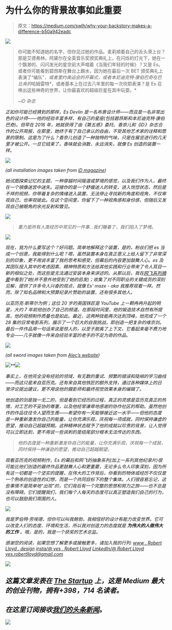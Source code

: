 # 为什么你的背景故事如此重要

> 原文：<https://medium.com/swlh/why-your-backstory-makes-a-difference-b50a942eadc>

![](img/616e0dd6d092e8bf7d523c2cb2efcf18.png)

> 你可能不知道她的名字，但你见过她的作品。麦莉顺着自己的舌头滑上台？那是艾德弗林。阿黛尔在全英音乐奖颁奖典礼上，在闪烁的灯光下，她在一个飘渺的、闪闪发光的星空前大声唱着《当我们年轻的时候》？又是 Es。或者你可能看到碧昂斯在舞台上踢水，因为她在最后一次 BET 颁奖典礼上表演了“编队”*，或者里约奥运会的开幕式，或者本尼迪克特·康伯巴奇在巴比肯的*哈姆雷特*，或者基本上在过去八年里的每一次坎耶表演？是 Es 召唤出这些神奇的世界，让你最喜欢的超级巨星在其中玩耍。*
> 
> *~iD 杂志*

*正如你可能已经猜到的那样，Es Devlin 是一名布景设计师——而且是一名非常出色的设计师——他的经验丰富多样，有自己的星座(包括碧昂斯和本尼迪克特·康伯巴奇)。但早在 2016 年，她就获得了由《第五感》委托、香奈儿和《iD》杂志合作的公开简报，在那里，她终于有了自己承认的自由，不受其他艺术家的诠释和愿景的限制。这是为了什么？香奈儿创造了一种独特的气味，只是在展览进行的几天里才被公开。一旦它结束了，香味就会消散，永远消失，就像 Es 创造的装置一样。*

*![](img/7f0bccc3da816760ad3c8c7c6257dd81.png)*

*(all installation images taken from [iD magazine](https://thefifthsense.i-d.co/en_gb/hero/es-devlin/))*

*她试图探索记忆的主题，一种穿越时间隧道或梦境的感觉，以及我们作为人，最终在一个镜像迷宫中迷失。迎接你的是一个舒缓迷人的转变，进入恍惚状态，然后是不祥的视频，你带着复杂的情绪进入装置，无法停止寻找新的角度和视角，不仅审视自己，也审视彼此。在这个空间里，你留下了一种视角感和身份感，但随后又发现自己被眼角的余光反射和瞥见。*

*![](img/b1b92e96a65f0ef9bd8cca2193c65b52.png)*

> *重力是所有人类经历中常见的一件事…我们睡着了，我们陷入了梦境。*

*![](img/c91b35a2c06d743186399b876fce0c72.png)*

*现在，我为什么要写这个？好问题。简单地解释这个装置，是的，粉丝们把 es 当成一个创意，我能得到什么呢？嗯，虽然装置本身在真正意义上给人留下了非常深刻的印象，更不用说丰富了我的思考和感受，但幕后的内容更加鼓舞人心。es 及其团队投入其中的考虑因素、精神特质和方法给其他实践和行业带来了令人耳目一新的相似之处，而这些是无法通过安装本身来讲述的。从那以后，我在[网飞系列摘要](https://www.netflix.com/gb/title/80057883)中看到了她(并不意外地受到了她的启发)；收集了对不同职业的关键成员的深刻见解，提供了许多令人兴奋的观点，就像 Es' maze - aka 我推荐观看一样。然而，除了知名品牌和大预算纪录片赞助的装置，还有很多其他人。*

*以亚历克·斯蒂尔为例；这位 20 岁的英国铁匠是 YouTube 上一颗冉冉升起的明星，大约 7 年前他创办了自己的频道。在那段时间里，他的锻造技术自然有所提高，他的视频制作质量也是如此。最近，这两种技能再次达到顶峰，他完成了一个 28 集的日常电影系列，展示了一个巨大的自我挑战，即创造一把复杂的维京剑。最后一件作品用一句话来说是惊人的，以至于脱离了上下文，它看起来毫不费力地专业——几乎就像一件来自经验丰富的老手的不足为奇的作品。*

*![](img/74a265a1541dab5dd7068de94aacdaba.png)*

*(all sword images taken from [Alec’s website](http://alecsteeleblacksmith.com/))*

*![](img/8a85bb455c7ed44e6eca6728016d064f.png)**![](img/285262769460a1d9ea0a31f52a10f49e.png)*

*事实上，在他完全没有经验的领域，有无数的重试、频繁的错误和陡峭的学习曲线——而这只是来自亚历克。还有来自其他铁匠的额外支持，通过各种媒体上的日常评论提出建议，更不用说他的摄影师和最终视觉效果本身的编辑了。*

*他创造的剑是独一无二的，但是看到它经历的过程，真正的灵感是亚历克真正的热情，对工艺的不妥协的尊重，以及他经常谦卑地感谢的协作社区的帮助。虽然他创作的作品往往令人望而生畏——希望你有一天能够接近这一水平——但他的态度是一种重新激发你自己的能量，让你充满乐观，庆祝每一项成就，同时保持谦虚的愿望，推动自己超越预期。这种精神状态赋予了他的成就以珍贵的背景，让人觉得可以立即达到，更不用说一些讽刺的是结尾部分根本无法传达的东西。*

> *他的态度是一种重新激发你自己的能量，让你充满乐观，庆祝每一个成就，同时保持一种谦逊的愿望，推动自己超越期望。*

*观看亚历克的视频制作，Es 的幕后和网飞的抽象系列(加上一系列其他纪录片)很可能比他们创造的最终作品更鼓舞人心和更重要，无论多么令人印象深刻，因为所有这一切都是一个坚实的提醒，在伟大的工作背后，你看到的物体或经历不仅仅是一个熟练的创造性的幻想，而是一个共同目标下的整个集体。人们很容易忘记，这些事情不是简单地“出现”的，它们背后有一个完整的思想和努力之旅——也不总是没有障碍。它们提醒我们，我们每个人每天的态度可以真正塑造我们自己的行为，也可以鼓励我们周围的人。*

*![](img/d8338f1ca742afa6d7e031866039f26c.png)*

*我是罗伯特·劳埃德，但你可以叫我鲍勃，我相信好的设计有能力改变世界。它可以改变人们的态度、环境和生活，所以我对创造力的态度就是 ***为伟大的人做伟大的工作*** *。哦，是的，我是一个获奖的艺术总监。**

*感谢您的阅读，如果您想了解更多或接触更多，请加入我的行列:
[www . Robert Lloyd . design](http://www.robertlloyd.design)
[insta/@ yes . Robert Lloyd](https://www.instagram.com/yes.robertlloyd/)
[LinkedIn/@ Robert Lloyd](https://www.linkedin.com/in/robert-lloyd-2809684a/)
yes.robertlloyd@gmail.com*

*[![](img/308a8d84fb9b2fab43d66c117fcc4bb4.png)](https://medium.com/swlh)*

## *这篇文章发表在 [The Startup](https://medium.com/swlh) 上，这是 Medium 最大的创业刊物，拥有+398，714 名读者。*

## *在这里订阅接收[我们的头条新闻](http://growthsupply.com/the-startup-newsletter/)。*

*[![](img/b0164736ea17a63403e660de5dedf91a.png)](https://medium.com/swlh)*